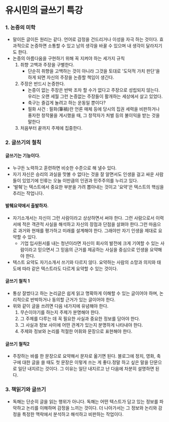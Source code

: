 # 유시민의 글쓰기 특강
### 1. 논증의 미학
- 말이든 글이든 원리는 같다. 언어로 감정을 건드리거나 이성을 자극 하는 것이다. 효과적으로 논증하면 소통할 수 있고 남의 생각을 바꿀 수 있으며 내 생각이 달라지기도 한다.
- 논증의 아름다움을 구현하기 위해 꼭 지켜야 하는 세가지 규칙
    1. 취향 고백과 주장을 구별한다.
        - 단순히 취향을 고백하는 것이 아니라 그것을 토대로 '도덕적 가치 판단'을 하게 되면 자신의 주장을 논증할 책임이 생긴다. 
    2. 주장은 반드시 논증한다.
        - 논증이 없는 주장은 반박 조차 할 수가 없다고 주장으로 성립되지 않는다. 우리는 오랜 세월 그런 논증없는 주장들이 활개하는 세상에서 살고 있었다.
        - 축구는 즐겁게 놀려고 하는 운동일 뿐이다?
        - 필화 사건 : 필화(筆禍)란 언론 매체 등에 당시의 집권 세력을 비판하거나 풍자한 창작물을 게시했을 때, 그 창작자가 처벌 등의 불이익을 받는 것을 말한다
    3. 처음부터 끝까지 주제에 집중한다.
### 2. 글쓰기의 철칙
#### 글쓰기는 기능이다.
- 누구든 노력하고 훈련하면 비슷한 수준으로 해 낼수 있다.
- 자기 자신은 승리의 과실을 맛볼 수 없다는 것을 잘 알면서도 인생을 걸고 싸운 사람들이 있었기에 인류는 오늘 이만큼의 인권과 민주주의를 누리고 있다.
- '발췌'는 텍스트에서 중요한 부분을 가려 뽑아내는 것이고 '요약'은 텍스트의 핵심을 추리는 작업니다.
#### 발췌요약에서 출발하자.
- 자기소개서는 자신이 그런 사람이라고 상상하면서 써야 한다. 그런 사람으로서 이력서에 적은 객관적 사실을 해석하고 자신의 장점과 단점을 살펴야 한다.그런 마음으로 과거와 현재를 평가하고 미래를 설계해야 한다. 그래야만 자기 인생을 제대로 요약할 수 있다.
    - 기업 입사원서를 내는 청년이라면 자신이 회사의 발전에 크게 기여할 수 있는 사람이라고 믿으면서 그 믿음의 근거를 제공하는 사실을 중심으로 인생을 요약해야 한다.
- 텍스트 요약도 자기소개서 쓰기와 다르지 않다. 요약하는 사람의 소망과 의지와 태도에 따라 같은 텍스트라도 다르게 요약할 수 있는 것이다.
#### 글쓰기 철칙 1
-  통상 잘썼다고 하는 논리글은 쉽게 읽고 명확하게 이해할 수 있는 글이어야 하며, 논리적으로 반박하거나 동의할 근거가 있는 글이어야 한다.
- 위와 같이 글을 쓰려면 다음 네가지에 유념해야 한다.
    1. 무슨이야기를 하는지 주제가 분명해야 한다.
    2. 그 주제를 다루는 데 꼭 필요한 사실과 중요한 정보를 담아야 한다.
    3. 그 사실과 정보 사이에 어떤 관계가 있는지 분명하게 나타내야 한다.
    4. 주제와 정보와 논리를 적절한 어휘와 문장으로 표현해야 한다.
#### 글쓰기 철칙2
- 주장하는 바를 한 문장으로 요약해서 문자로 옮기면 된다. 블로그에 정치, 영화, 축구에 대한 글을 쓸 때도 첫 문장은 이렇게 쓰는 게 좋다.정말 하고 싶은 말을 단문으로 일단 내지르는 것이다. 그 이유는 일단 내지르고 난 다음에 차분히 설명하면 된다.
### 3. 책읽기와 글쓰기
- 독해는 단순히 글을 읽는 행위가 아니다. 독해는 어떤 텍스트가 담고 있는 정보를 파악하고 논리를 이해하며 감정을 느끼는 것이다. 더 나아가서는 그 정보와 논리와 감정을 특정한 맥락에서 분석하고 해석하고 비판하는 작업이다. 